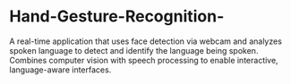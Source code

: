 # Hand-Gesture-Recognition-
A real-time application that uses face detection via webcam and analyzes spoken language to detect and identify the language being spoken. Combines computer vision with speech processing to enable interactive, language-aware interfaces.
